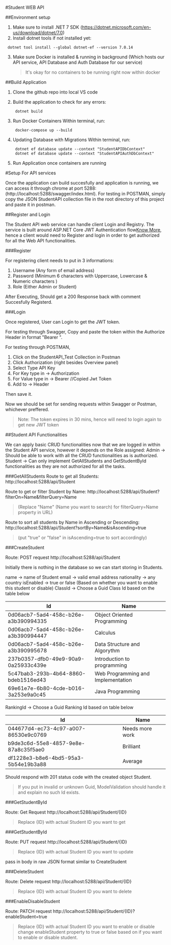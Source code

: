 #Student WEB API

##Environment setup

1. Make sure to install .NET 7 SDK (https://dotnet.microsoft.com/en-us/download/dotnet/7.0)
2. Install dotnet tools if not installed yet:

```
 dotnet tool install --global dotnet-ef --version 7.0.14

```

3. Make sure Docker is installed & running in background (Which hosts our API service, API Database and Auth Database for our service)
   > It's okay for no containers to be running right now within docker

##Build Application

1. Clone the github repo into local VS code
2. Build the application to check for any errors:

   ```
    dotnet build
   ```

3. Run Docker Containers
   Within terminal, run:

   ```
    docker-compose up --build

   ```

4. Updating Database with Migrations
   Within terminal, run:

   ```
    dotnet ef database update --context "StudentAPIDbContext"
    dotnet ef database update --context "StudentAPIAuthDbContext"

   ```

5. Run Application once containers are running

#Setup For API services

Once the application can build succesfully and application is running, we can access it through chrome at port 5288:(http://localhost:5288/swagger/index.html).
For testing in POSTMAN, simply copy the JSON StudentAPI collection file in the root directory of this project and paste it in postman.

##Register and Login

The Student API web service can handle client Login and Registry. The service is built around ASP.NET Core JWT Authentication flow[Know More](https://dev.to/fabriziobagala/jwt-authentication-in-aspnet-13ma), hence a client would need to Register and login in order to get authorized for all the Web API functionalities.

###Register

For registering client needs to put in 3 informations:

1.  Username (Any form of email address)
2.  Password (Minimum 6 characters with Uppercase, Lowercase & Numeric characters )
3.  Role (Either Admin or Student)

After Executing, Should get a 200 Response back with comment Succesfully Registerd.

###Login

Once registered, User can Login to get the JWT token.

For testing through Swagger, Copy and paste the token within the Authorize Header in format "Bearer <paste JWT Token we got >".

For testing through POSTMAN,

1. Click on the StudentAPI_Test Collection in Postman
2. Click Authorization (right besides Overview panel)
3. Select Type API Key
4. For Key type in -> Authorization
5. For Value type in -> Bearer //Copied Jwt Token
6. Add to -> Header

Then save it.

Now we should be set for sending requests within Swagger or Postman, whichever preffered.
>Note: The token expires in 30 mins, hence will need to login again to get new JWT token

##Student API Functionalities

We can apply basic CRUD functionalities now that we are logged in within the Student API service, however it depends on the Role assigned:
   Admin -> Should be able to work with all the CRUD functionalities as is authorized.
   Student -> Can only implement GetAllStudents and GetStudentById functionalities as they are not authorized for all the tasks.

###GetAllStudents
Route to get all Students: http://localhost:5288/api/Student

Route to get or filter Student by Name: http://localhost:5288/api/Student?filterOn=Name&filterQuery=Name 
>(Replace "Name" (Name you want to search) for filterQuery=Name property in URL)

Route to sort all students by Name in Ascending or Descending: http://localhost:5288/api/Student?sortBy=Name&isAscending=true 
>(put "true" or "false" in isAscending=true to sort accordingly)

###CreateStudent

Route: POST request http://localhost:5288/api/Student

Initially there is nothing in the database so we can start storing in Students.

name -> name of Student
email -> valid email address
nationality -> any country
isEnabled -> true or false (Based on whether you want to enable this student or disable)
ClassId -> Choose a Guid Class Id based on the table below

|Id|Name|
|--|----|
|0d06acb7-5ad4-458c-b26e-a3b390994335|Object Oriented Programming|
|0d06acb7-5ad4-458c-b26e-a3b390994447|Calculus|
|0d06acb7-5ad4-458c-b26e-a3b390995678|Data Structure and Algorythm|
|237b0357-dfb0-49e9-90a9-0a25933c439e|Introduction to programming|
|5c47bab3-293b-4b64-8860-bdeb1516ed43|Web Programming and Implementation|
|69e61e7e-6b80-4cde-b016-3a253e9a0c45|Java Programming|

RankingId -> Choose a Guid Ranking Id based on table below

|Id|Name|
|--|----|
|044677d4-ec73-4c97-a007-86530e9c0769|Needs more work|
|b9de3c6d-55e8-4857-9e8e-87a8c35f5ae0|Brilliant|
|df1228e3-b8e6-4bd5-95a3-5b54e19b3a88|Average|

Should respond with 201 status code with the created object Student.
> If you put in invalid or unknown Guid, ModelValidation should handle it and explain no such Id exists.


###GetStudentById

Route: Get Request http://localhost:5288/api/Student/{ID} 
>Replace {ID} with actual Student ID you want to get


###GetStudentById

Route: PUT request http://localhost:5288/api/Student/{ID} 
>Replace {ID} with actual Student ID you want to update

pass in body in raw JSON format similar to CreateStudent 

###DeleteStudent

Route: Delete request http://localhost:5288/api/Student/{ID}
>Replace {ID} with actual Student ID you want to delete


###EnableDisableStudent

Route: PATCH request http://localhost:5288/api/Student/{ID}?enableStudent=true
>Replace {ID} with actual Student ID you want to enable or disable
>change enableStudent property to true or false based on if you want to enable or disable student.


